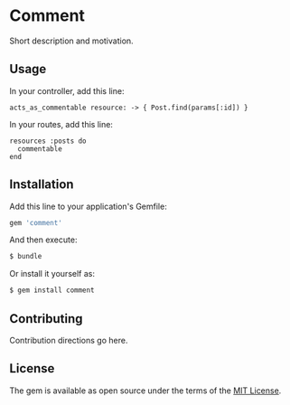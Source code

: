# Comment
Short description and motivation.

## Usage

In your controller, add this line:

    acts_as_commentable resource: -> { Post.find(params[:id]) }

In your routes, add this line:

    resources :posts do
      commentable
    end

## Installation
Add this line to your application's Gemfile:

```ruby
gem 'comment'
```

And then execute:
```bash
$ bundle
```

Or install it yourself as:
```bash
$ gem install comment
```

## Contributing
Contribution directions go here.

## License
The gem is available as open source under the terms of the [MIT License](http://opensource.org/licenses/MIT).
